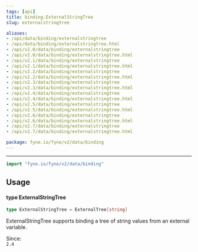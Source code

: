 ```yaml
---
tags: [api]
title: binding.ExternalStringTree
slug: externalstringtree

aliases:
- /api/data/binding/externalstringtree
- /api/data/binding/externalstringtree.html
- /api/v2.0/data/binding/externalstringtree
- /api/v2.0/data/binding/externalstringtree.html
- /api/v2.1/data/binding/externalstringtree
- /api/v2.1/data/binding/externalstringtree.html
- /api/v2.2/data/binding/externalstringtree
- /api/v2.2/data/binding/externalstringtree.html
- /api/v2.3/data/binding/externalstringtree
- /api/v2.3/data/binding/externalstringtree.html
- /api/v2.4/data/binding/externalstringtree
- /api/v2.4/data/binding/externalstringtree.html
- /api/v2.5/data/binding/externalstringtree
- /api/v2.5/data/binding/externalstringtree.html
- /api/v2.6/data/binding/externalstringtree
- /api/v2.6/data/binding/externalstringtree.html
- /api/v2.7/data/binding/externalstringtree
- /api/v2.7/data/binding/externalstringtree.html

package: fyne.io/fyne/v2/data/binding
---
```



---
```go
import "fyne.io/fyne/v2/data/binding"
```

## Usage

#### type ExternalStringTree

```go
type ExternalStringTree = ExternalTree[string]
```

ExternalStringTree supports binding a tree of string values from an external variable.


<div class="since">Since: <code>
2.4</code></div>
